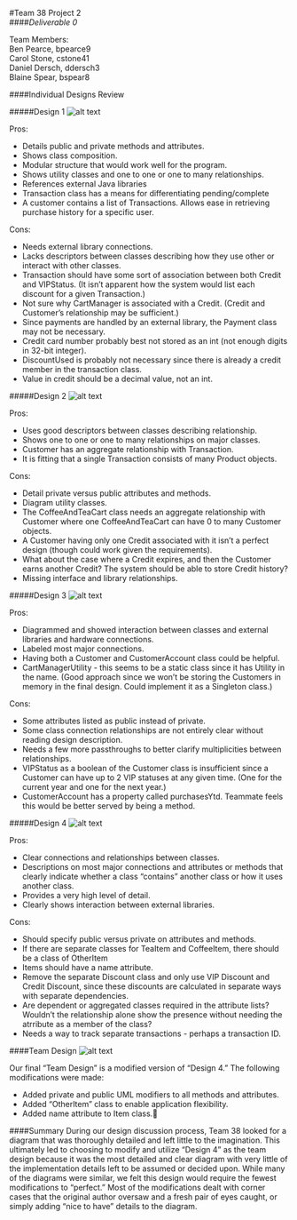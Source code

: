 





#Team 38 Project 2  
####_Deliverable 0_




Team Members:  
Ben Pearce, bpearce9  
Carol Stone, cstone41  
Daniel Dersch, ddersch3  
Blaine Spear, bspear8  

####Individual Designs Review

#####Design 1
![alt text](https://github.gatech.edu/gt-omscs-softeng/6300Spring16Team38/blob/master/Project2/Design-Individual/bspear8/design1.png?raw=true "Design 1")

Pros:

- Details public and private methods and attributes.
- Shows class composition.
- Modular structure that would work well for the program. 
- Shows utility classes and one to one or one to many relationships.
- References external Java libraries
- Transaction class has a means for differentiating pending/complete
- A customer contains a list of Transactions. Allows ease in retrieving purchase history for a specific user. 

Cons:

- Needs external library connections.
- Lacks descriptors between classes describing how they use other or interact with other classes.
- Transaction should have some sort of association between both Credit and VIPStatus. (It isn’t apparent how the system would list each discount for a given Transaction.)
- Not sure why CartManager is associated with a Credit. (Credit and Customer’s relationship may be sufficient.)
- Since payments are handled by an external library, the Payment class may not be necessary. 
- Credit card number probably best not stored as an int (not enough digits in 32-bit integer).
- DiscountUsed is probably not necessary since there is already a credit member in the transaction class.
- Value in credit should be a decimal value, not an int.


#####Design 2
![alt text](https://github.gatech.edu/gt-omscs-softeng/6300Spring16Team38/blob/master/Project2/Design-Individual/bpearce9/design.png?raw=true "Design 2")

Pros: 

- Uses good descriptors between classes describing relationship.  
- Shows one to one or one to many relationships on major classes.
- Customer has an aggregate relationship with Transaction.
- It is fitting that a single Transaction consists of many Product objects.

Cons: 

- Detail private versus public attributes and methods.
- Diagram utility classes.
- The CoffeeAndTeaCart class needs an aggregate relationship with Customer where one CoffeeAndTeaCart can have 0 to many Customer objects.
- A Customer having only one Credit associated with it isn’t a perfect design (though could work given the requirements). 
- What about the case where a Credit expires, and then the Customer earns another Credit? The system should be able to store Credit history? 
- Missing interface and library relationships.


#####Design 3
![alt text](https://github.gatech.edu/gt-omscs-softeng/6300Spring16Team38/blob/master/Project2/Design-Individual/cstone41/design3.png?raw=true "Design 3")

Pros: 

- Diagrammed and showed interaction between classes and external libraries and hardware connections.
- Labeled most major connections.
- Having both a Customer and CustomerAccount class could be helpful.
- CartManagerUtility - this seems to be a static class since it has Utility in the name. (Good approach since we  won’t be storing the Customers in memory in the final design. Could implement it as a Singleton class.)


Cons: 

- Some attributes listed as public instead of private.
- Some class connection relationships are not entirely clear without reading design description.
- Needs a few more passthroughs to better clarify multiplicities between relationships.
- VIPStatus as a boolean of the Customer class is insufficient since a Customer can have up to 2 VIP statuses at any given time. (One for the current year and one for the next year.)
- CustomerAccount has a property called purchasesYtd. Teammate feels this would be better served by being a method.



#####Design 4
![alt text](https://github.gatech.edu/gt-omscs-softeng/6300Spring16Team38/blob/master/Project2/Design-Individual/ddersch3/design4.png?raw=true "Design 4")

Pros: 

- Clear connections and relationships between classes. 
- Descriptions on most major connections and attributes or methods that clearly indicate whether a class “contains” another class or how it uses another class. 
- Provides a very high level of detail.  
- Clearly shows interaction between external libraries.



Cons: 

- Should specify public versus private on attributes and methods.
- If there are separate classes for TeaItem and CoffeeItem, there should be a class of OtherItem 
- Items should have a name attribute.  
- Remove the separate Discount class and only use VIP Discount and Credit Discount, since these discounts are calculated in separate ways with separate dependencies.
- Are dependent or aggregated classes required in the attribute lists?  Wouldn’t the relationship alone show the presence without needing the atrribute as a member of the class?
- Needs a way to track separate transactions - perhaps a transaction ID.


####Team Design
![alt text](https://github.gatech.edu/gt-omscs-softeng/6300Spring16Team38/blob/master/Project2/Design-Team/design-team.png?raw=true "Team Design")

Our final “Team Design” is a modified version of “Design 4.” The following modifications were made:
- Added private and public UML modifiers to all methods and attributes.
- Added “OtherItem” class to enable application flexibility.
- Added name attribute to Item class.

####Summary
During our design discussion process, Team 38 looked for a diagram that was thoroughly detailed and left little to the imagination. This ultimately led to choosing to modify and utilize “Design 4” as the team design because it was the most detailed and clear diagram with very little of the implementation details left to be assumed or decided upon. While many of the diagrams were similar, we felt this design would require the fewest modifications to “perfect.” Most of the modifications dealt with corner cases that the original author oversaw and a fresh pair of eyes caught, or simply adding “nice to have” details to the diagram.
